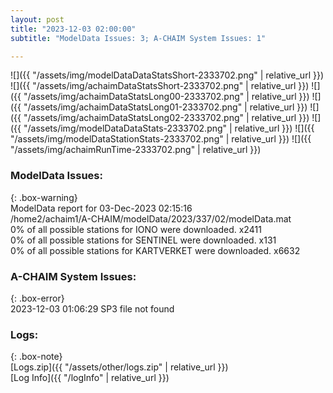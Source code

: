 ```yaml
---
layout: post
title: "2023-12-03 02:00:00"
subtitle: "ModelData Issues: 3; A-CHAIM System Issues: 1"

---
```


![]({{ "/assets/img/modelDataDataStatsShort-2333702.png" | relative_url }})
![]({{ "/assets/img/achaimDataStatsShort-2333702.png" | relative_url }})
![]({{ "/assets/img/achaimDataStatsLong00-2333702.png" | relative_url }})
![]({{ "/assets/img/achaimDataStatsLong01-2333702.png" | relative_url }})
![]({{ "/assets/img/achaimDataStatsLong02-2333702.png" | relative_url }})
![]({{ "/assets/img/modelDataDataStats-2333702.png" | relative_url }})
![]({{ "/assets/img/modelDataStationStats-2333702.png" | relative_url }})
![]({{ "/assets/img/achaimRunTime-2333702.png" | relative_url }})


### ModelData Issues:  
  
{: .box-warning}  
 ModelData report for 03-Dec-2023 02:15:16   
 /home2/achaim1/A-CHAIM/modelData/2023/337/02/modelData.mat   
 0% of all possible stations for IONO were downloaded. x2411   
 0% of all possible stations for SENTINEL were downloaded. x131   
 0% of all possible stations for KARTVERKET were downloaded. x6632   
  
### A-CHAIM System Issues:  
  
{: .box-error}  
2023-12-03 01:06:29 SP3 file not found  

### Logs:  
  
{: .box-note}  
[Logs.zip]({{ "/assets/other/logs.zip" | relative_url }})  
[Log Info]({{ "/logInfo" | relative_url }})  
